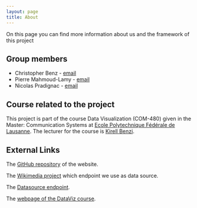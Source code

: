 ```yaml
---
layout: page
title: About
---
```


On this page you can find more information about us and the framework of this project

## Group members

* Christopher Benz - [email](mailto:christopher.benz@epfl.ch)
* Pierre Mahmoud-Lamy - [email](mailto:pierre.mahmoud-lamy@epfl.ch)
* Nicolas Pradignac - [email](mailto:nicolas.pradignac@epfl.ch)

## Course related to the project

This project is part of the course Data Visualization (COM-480) given in the Master: Communication Systems at [Ecole Polytechnique Fédérale de Lausanne](https://www.epfl.ch/).
The lecturer for the course is [Kirell Benzi](https://people.epfl.ch/204172).

## External Links

The [GitHub repository](https://github.com/csbenz/etymology-graph) of the website.

The [Wikimedia project](https://meta.wikimedia.org/wiki/Grants:IEG/A_visual_representation_of_the_etymology_of_words_using_trees) which endpoint we use as data source.

The [Datasource endpoint](http://etytree-virtuoso.wmflabs.org/sparql).

The [webpage of the DataViz course](http://isa.epfl.ch/imoniteur_ISAP/!itffichecours.htm?ww_i_matiere=2217640779&ww_x_anneeAcad=2017-2018&ww_i_section=950840).